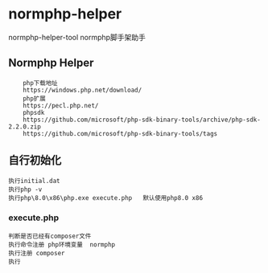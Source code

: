# normphp-helper
normphp-helper-tool normphp脚手架助手
## Normphp Helper
        php下载地址
        https://windows.php.net/download/
        php扩展
        https://pecl.php.net/
        phpsdk
        https://github.com/microsoft/php-sdk-binary-tools/archive/php-sdk-2.2.0.zip
        https://github.com/microsoft/php-sdk-binary-tools/tags
## 自行初始化
    执行initial.dat
    执行php -v
    执行php\8.0\x86\php.exe execute.php   默认使用php8.0 x86
### execute.php
    判断是否已经有composer文件
    执行命令注册 php环境变量  normphp
    执行注册 composer
    执行